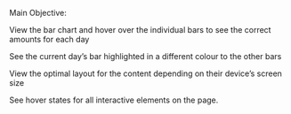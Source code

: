 Main Objective:

View the bar chart and hover over the individual bars to see the correct amounts for each day

See the current day’s bar highlighted in a different colour to the other bars

View the optimal layout for the content depending on their device’s screen size

See hover states for all interactive elements on the page.
